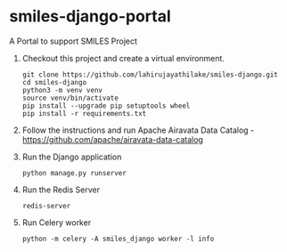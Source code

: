 # smiles-django-portal
A Portal to support SMILES Project

1.  Checkout this project and create a virtual environment.

    ```
    git clone https://github.com/lahirujayathilake/smiles-django.git
    cd smiles-django
    python3 -m venv venv
    source venv/bin/activate
    pip install --upgrade pip setuptools wheel
    pip install -r requirements.txt
    ```

2.  Follow the instructions and run Apache Airavata Data Catalog - https://github.com/apache/airavata-data-catalog

3.  Run the Django application

    ```
    python manage.py runserver
    ```

4.  Run the Redis Server

    ```
    redis-server
    ```

5.  Run Celery worker

    ```
    python -m celery -A smiles_django worker -l info
    ```